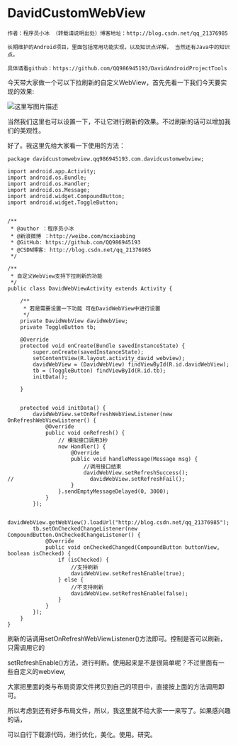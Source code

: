 # DavidCustomWebView

```
作者：程序员小冰 （转载请说明出处）博客地址：http://blog.csdn.net/qq_21376985

长期维护的Android项目，里面包括常用功能实现，以及知识点详解， 当然还有Java中的知识点。

具体请看github：https://github.com/QQ986945193/DavidAndroidProjectTools

```

今天带大家做一个可以下拉刷新的自定义WebView，首先先看一下我们今天要实现的效果:

![这里写图片描述](http://img.blog.csdn.net/20161020104006430)

当然我们这里也可以设置一下，不让它进行刷新的效果。不过刷新的话可以增加我们的美观性。

好了。我这里先给大家看一下使用的方法：

```
package davidcustomwebview.qq986945193.com.davidcustomwebview;

import android.app.Activity;
import android.os.Bundle;
import android.os.Handler;
import android.os.Message;
import android.widget.CompoundButton;
import android.widget.ToggleButton;


/**
 * @author ：程序员小冰
 * @新浪微博 ：http://weibo.com/mcxiaobing
 * @GitHub: https://github.com/QQ986945193
 * @CSDN博客: http://blog.csdn.net/qq_21376985
 */

/**
 * 自定义WebView支持下拉刷新的功能
 */
public class DavidWebViewActivity extends Activity {

    /**
     * 若是需要设置一下功能 可在DavidWebView中进行设置
     */
    private DavidWebView davidWebView;
    private ToggleButton tb;

    @Override
    protected void onCreate(Bundle savedInstanceState) {
        super.onCreate(savedInstanceState);
        setContentView(R.layout.activity_david_webview);
        davidWebView = (DavidWebView) findViewById(R.id.davidWebView);
        tb = (ToggleButton) findViewById(R.id.tb);
        initData();

    }


    protected void initData() {
        davidWebView.setOnRefreshWebViewListener(new OnRefreshWebViewListener() {
            @Override
            public void onRefresh() {
                // 模拟接口调用3秒
                new Handler() {
                    @Override
                    public void handleMessage(Message msg) {
                        //调用接口结束
                        davidWebView.setRefreshSuccess();
//                        davidWebView.setRefreshFail();
                    }
                }.sendEmptyMessageDelayed(0, 3000);
            }
        });

        davidWebView.getWebView().loadUrl("http://blog.csdn.net/qq_21376985");
        tb.setOnCheckedChangeListener(new CompoundButton.OnCheckedChangeListener() {
            @Override
            public void onCheckedChanged(CompoundButton buttonView, boolean isChecked) {
                if (isChecked) {
                    //支持刷新
                    davidWebView.setRefreshEnable(true);
                } else {
                    //不支持刷新
                    davidWebView.setRefreshEnable(false);
                }
            }
        });
    }
}

```

刷新的话调用setOnRefreshWebViewListener()方法即可。控制是否可以刷新，只需调用它的

setRefreshEnable()方法，进行判断。使用起来是不是很简单呢？不过里面有一些自定义的webview,

大家把里面的类与布局资源文件拷贝到自己的项目中，直接按上面的方法调用即可。

所以考虑到还有好多布局文件，所以，我这里就不给大家一一来写了。如果感兴趣的话，

可以自行下载源代码，进行优化，美化。使用。研究。
